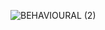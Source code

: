 ![BEHAVIOURAL (2)](https://user-images.githubusercontent.com/101577287/160276352-99a2cdb5-30c4-4149-b1c2-c44b96890cb2.png)

